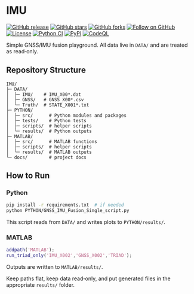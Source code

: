 # IMU

[![GitHub release](https://img.shields.io/github/v/release/VimsRocz/IMU?logo=github)](https://github.com/VimsRocz/IMU/releases) [![GitHub stars](https://img.shields.io/github/stars/VimsRocz/IMU?style=social)](https://github.com/VimsRocz/IMU/stargazers) [![GitHub forks](https://img.shields.io/github/forks/VimsRocz/IMU?style=social)](https://github.com/VimsRocz/IMU/network/members) [![Follow on GitHub](https://img.shields.io/github/followers/VimsRocz?style=social)](https://github.com/VimsRocz) [![License](https://img.shields.io/github/license/VimsRocz/IMU)](LICENSE) [![Python CI](https://github.com/VimsRocz/IMU/actions/workflows/python-ci.yml/badge.svg)](https://github.com/VimsRocz/IMU/actions/workflows/python-ci.yml) [![PyPI](https://img.shields.io/pypi/v/imu_gnss_fusion)](https://pypi.org/project/imu_gnss_fusion/) [![CodeQL](https://github.com/VimsRocz/IMU/actions/workflows/codeql.yml/badge.svg)](https://github.com/VimsRocz/IMU/actions/workflows/codeql.yml)


Simple GNSS/IMU fusion playground.  All data live in `DATA/` and are treated as
read‑only.

## Repository Structure
```
IMU/
├─ DATA/
│  ├─ IMU/    # IMU_X00*.dat
│  ├─ GNSS/   # GNSS_X00*.csv
│  └─ Truth/  # STATE_X001*.txt
├─ PYTHON/
│  ├─ src/      # Python modules and packages
│  ├─ tests/    # Python tests
│  ├─ scripts/  # helper scripts
│  └─ results/  # Python outputs
├─ MATLAB/
│  ├─ src/      # MATLAB functions
│  ├─ scripts/  # helper scripts
│  └─ results/  # MATLAB outputs
└─ docs/        # project docs
```

## How to Run
### Python
```bash
pip install -r requirements.txt  # if needed
python PYTHON/GNSS_IMU_Fusion_Single_script.py
```
This script reads from `DATA/` and writes plots to `PYTHON/results/`.

### MATLAB
```matlab
addpath('MATLAB');
run_triad_only('IMU_X002','GNSS_X002','TRIAD');
```
Outputs are written to `MATLAB/results/`.

Keep paths flat, keep data read‑only, and put generated files in the appropriate
`results/` folder.
